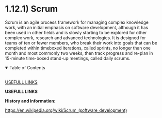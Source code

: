 # 1.12.1) Scrum

Scrum is an agile process framework for managing complex knowledge work, with an initial emphasis on software development, although it has been used in other fields and is slowly starting to be explored for other complex work, research and advanced technologies. It is designed for teams of ten or fewer members, who break their work into goals that can be completed within timeboxed iterations, called sprints, no longer than one month and most commonly two weeks, then track progress and re-plan in 15-minute time-boxed stand-up meetings, called daily scrums.

<details open>
<summary>Table of Contents</summary>
<br>

[USEFULL LINKS](#h1)

</details>

<a name="h1"/>

**USEFULL LINKS**

**History and information:**

https://en.wikipedia.org/wiki/Scrum_(software_development)

